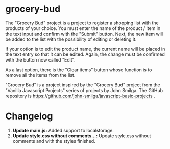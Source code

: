 # grocery-bud
The "Grocery Bud" project is a project to register a shopping list with the products of your choice.
You must enter the name of the product / item in the text input and confirm with the "Submit" button. Next, the new item will be added to the list with the possibility of editing or deleting it. 

If your option is to edit the product name, the current name will be placed in the text entry so that it can be edited. Again, the change must be confirmed with the button now called "Edit". 

As a last option, there is the "Clear items" button whose function is to remove all the items from the list. 

"Grocery Bud" is a project inspired by the "Grocery Bud" project from the "Vanilla Javascript Projects" series of projects by John Smilga. The GitHub repository is https://github.com/john-smilga/javascript-basic-projects .

# Changelog
1) **Update main.js:** Added support to localstorage.
2) **Update style.css without comments...:** Update style.css without comments and with the styles finished.
